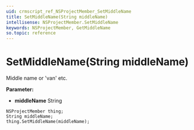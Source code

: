 ```yaml
---
uid: crmscript_ref_NSProjectMember_SetMiddleName
title: SetMiddleName(String middleName)
intellisense: NSProjectMember.SetMiddleName
keywords: NSProjectMember, GetMiddleName
so.topic: reference
---
```


# SetMiddleName(String middleName)

Middle name or 'van' etc.

**Parameter:** 
 - **middleName** String

```crmscript
NSProjectMember thing;
String middleName;
thing.SetMiddleName(middleName);
```

